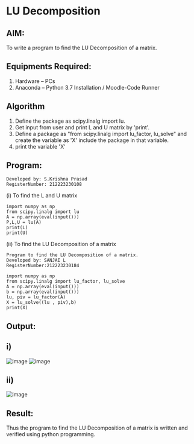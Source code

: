 # LU Decomposition 

## AIM:
To write a program to find the LU Decomposition of a matrix.

## Equipments Required:
1. Hardware – PCs
2. Anaconda – Python 3.7 Installation / Moodle-Code Runner

## Algorithm
1. Define the package as scipy.linalg import lu.
2. Get input from user and print L and U matrix by 'print'.
3. Define a package as "from scipy.linalg import lu_factor, lu_solve" and create the variable as 'X' include the package in that variable.
4. print the variable 'X'
## Program:
```
Developed by: S.Krishna Prasad
RegisterNumber: 212223230108
```
(i) To find the L and U matrix
```
import numpy as np
from scipy.linalg import lu
A = np.array(eval(input()))
P,L,U = lu(A)
print(L)
print(U)
```
(ii) To find the LU Decomposition of a matrix
```
Program to find the LU Decomposition of a matrix.
Developed by: SANJAI L
RegisterNumber:212223230184

import numpy as np
from scipy.linalg import lu_factor, lu_solve
A = np.array(eval(input()))
b = np.array(eval(input()))
lu, piv = lu_factor(A)
X = lu_solve((lu , piv),b)
print(X)
```

## Output:
## i)
![image](https://github.com/KrishnaPrasad148/LU-Decomposition/assets/147332763/f47dd6f3-679b-47ad-bd18-48021a1fe638)
![image](https://github.com/KrishnaPrasad148/LU-Decomposition/assets/147332763/5d60d259-f9fc-4ef5-9722-efcd0557a1e9)

## ii)
![image](https://github.com/KrishnaPrasad148/LU-Decomposition/assets/147332763/f4c50788-0b6d-4256-ac21-4b7103a14579)



## Result:
Thus the program to find the LU Decomposition of a matrix is written and verified using python programming.

